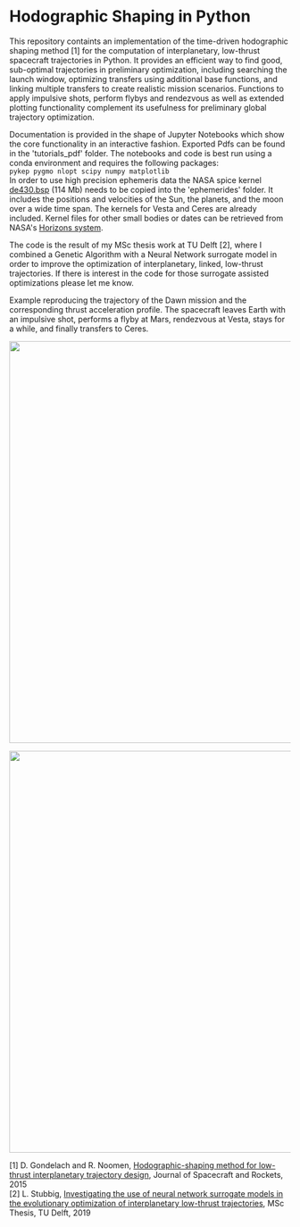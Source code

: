 # Hodographic Shaping in Python
This repository containts an implementation of the time-driven hodographic shaping method [1] for the computation of interplanetary, low-thrust spacecraft trajectories in Python. It provides an efficient way to find good, sub-optimal trajectories in preliminary optimization, including searching the launch window, optimizing transfers using additional base functions, and linking multiple transfers to create realistic mission scenarios. Functions to apply impulsive shots, perform flybys and rendezvous as well as extended plotting functionality complement its usefulness for preliminary global trajectory optimization.

Documentation is provided in the shape of Jupyter Notebooks which show the core functionality in an interactive fashion. Exported Pdfs can be found in the 'tutorials_pdf' folder. The notebooks and code is best run using a conda environment and requires the following packages:  
```pykep pygmo nlopt scipy numpy matplotlib```  
In order to use high precision ephemeris data the NASA spice kernel [de430.bsp](https://naif.jpl.nasa.gov/pub/naif/generic_kernels/spk/planets/) (114 Mb) needs to be copied into the 'ephemerides' folder. It includes the positions and velocities of the Sun, the planets, and the moon over a wide time span. The kernels for Vesta and Ceres are already included. Kernel files for other small bodies or dates can be retrieved from NASA's [Horizons system](https://ssd.jpl.nasa.gov/x/spk.html).

The code is the result of my MSc thesis work at TU Delft [2], where I combined a Genetic Algorithm with a Neural Network surrogate model in order to improve the optimization of interplanetary, linked, low-thrust trajectories. If there is interest in the code for those surrogate assisted optimizations please let me know.

Example reproducing the trajectory of the Dawn mission and the corresponding thrust acceleration profile. The spacecraft leaves Earth with an impulsive shot, performs a flyby at Mars, rendezvous at Vesta, stays for a while, and finally transfers to Ceres.
<p align="center">
  <img width="720" src="images/dawn.svg?sanitize=true">
</p>
<p align="center">
  <img width="720" src="images/dawn-thrust.svg?sanitize=true">
</p>

[1] D. Gondelach and R. Noomen, [Hodographic-shaping method for low-thrust interplanetary trajectory design](https://arc.aiaa.org/doi/abs/10.2514/1.A32991), Journal of Spacecraft and Rockets, 2015  
[2] L. Stubbig, [Investigating the use of neural network surrogate models in the evolutionary optimization of interplanetary low-thrust trajectories](https://repository.tudelft.nl/islandora/search/Stubbig?collection=education), MSc Thesis, TU Delft, 2019
